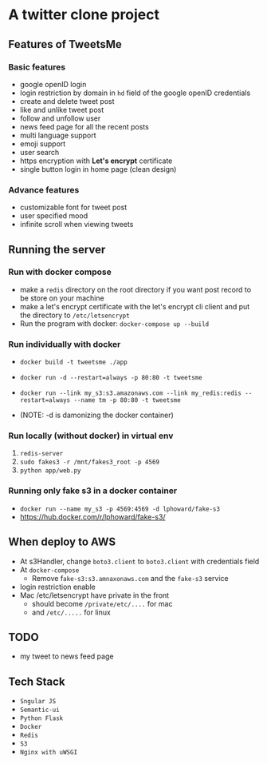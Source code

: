 A twitter clone project
======



## Features of TweetsMe


### Basic features
* google openID login
* login restriction by domain in ```hd``` field of the google openID credentials
* create and delete tweet post
* like and unlike tweet post
* follow and unfollow user
* news feed page for all the recent posts
* multi language support
* emoji support
* user search
* https encryption with **Let's encrypt** certificate
* single button login in home page (clean design)

### Advance features
* customizable font for tweet post
* user specified mood
* infinite scroll when viewing tweets


## Running the server

### Run with docker compose
* make a ```redis``` directory on the root directory if you want post record to be store on your machine
* make a let's encrypt certificate with the let's encrypt cli client and put the directory to  ```/etc/letsencrypt```
* Run the program with docker: ``` docker-compose up --build ```

### Run individually with docker
* ```docker build -t tweetsme ./app```
* ```docker run -d --restart=always -p 80:80 -t tweetsme```
* ```docker run --link my_s3:s3.amazonaws.com --link my_redis:redis --restart=always --name tm -p 80:80 -t tweetsme```

* (NOTE: -d is damonizing the docker container)



### Run locally (without docker) in virtual env
1. ```redis-server```
2. ```sudo fakes3 -r /mnt/fakes3_root -p 4569```
3. ```python app/web.py```

### Running only fake s3 in a docker container
* ```docker run --name my_s3 -p 4569:4569 -d lphoward/fake-s3```
* https://hub.docker.com/r/lphoward/fake-s3/


## When deploy to AWS
* At s3Handler, change ```boto3.client``` to ```boto3.client``` with credentials field
* At ```docker-compose```
  * Remove f```ake-s3:s3.amnaxonaws.com``` and the ```fake-s3``` service
* login restriction enable
* Mac /etc/letsencrypt have private in the front
  * should become ```/private/etc/....``` for mac
  * and ```/etc/.....``` for linux

## TODO
* my tweet to news feed page

## Tech Stack
* ```Sngular JS```
* ```Semantic-ui```
* ```Python Flask```
* ```Docker```
* ```Redis```
* ```S3```
* ```Nginx with uWSGI```
